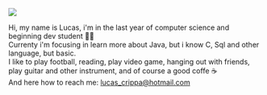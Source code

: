 
 ![](https://c.tenor.com/mGgWY8RkgYMAAAAC/hello-world.gif)


Hi, my name is Lucas, i'm in the last year of computer science and beginning dev student 👨‍💻  <br />
Currenty i'm focusing in learn more about Java, but i know C, Sql and other language, but basic. <br />
I like to play football, reading, play video game, hanging out with friends, play guitar and other instrument, and of course a good coffe ☕ <br />
And here how to reach me: lucas_crippa@hotmail.com
  
